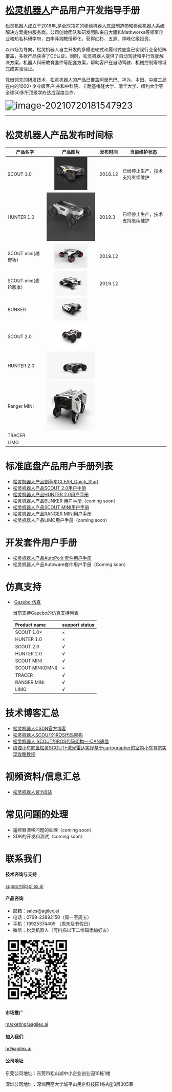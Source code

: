 # [松灵机器人](https://www.agilex.ai/?lang=zh-cn)产品用户开发指导手册

松灵机器人成立于2016年,是全球领先的移动机器人底盘制造商和移动机器人系统解决方案提供服务商。公司创始团队和研发团队来自大疆和Mathworks等领军企业和知名科研学府，由李泽湘教授孵化，获得红杉、五源、祥峰亿级投资。

以市场为导向，松灵机器人自主开发的多模态轮式和履带式底盘已实现行业全矩阵覆盖，多款产品获得了CE认证。同时，松灵机器人提供了自动驾驶和平行驾驶解决方案，机器人科研教育套件等配套方案，帮助客户在自动驾驶、机械控制等领域完成实验验证。

凭借领先的研发技术，松灵机器人的产品已覆盖阿里巴巴、华为、本田、中建三局在内的1000+企业级客户,并和中科院、卡耐基梅隆大学、清华大学、纽约大学等全球50多所顶级学府达成深度合作。

<img src="https://github.com/agilexrobotics/agilex.io/blob/master/image/image-20210720181547923.png" alt="image-20210720181547923" style="zoom:200%;" />

------

# 松灵机器人产品发布时间标

| 产品名字             |                           产品图片                           | 发布时间 | 当前维护状态                   |
| -------------------- | :----------------------------------------------------------: | -------- | ------------------------------ |
| SCOUT 1.0            |   <img src="/image/SCOUT%201.0.png" style="zoom: 10%;" />    | 2018.12  | 已经停止生产，技术支持继续维护 |
| HUNTER 1.0           |     <img src="/image/HUNTER1_0.png" style="zoom:30%;" />     | 2019.3   | 已经停止生产，技术支持继续维护 |
| SCOUT mini(越野板)   |   <img src="/image/scout%20mini.png"  style="zoom:10%;" />   | 2019.12  |                                |
| SCOUT mini(麦轮版本) | <img src="/image/scout%20mini_omni.png" style="zoom: 10%;" /> | 2019.12  |                                |
| BUNKER               |      <img src="/image/bunker.png" style="zoom: 10%;" />      |          |                                |
| SCOUT 2.0            |     <img src="/image/scout2.png"  style="zoom: 10%;" />      |          |                                |
| HUNTER 2.0           |      <img src="/image/hunter2.png" style="zoom:25%;" />      |          |                                |
| Ranger MINI          |    <img src="/image/rangermini.png"  style="zoom:25%;" />    |          |                                |
| TRACER               |                                                              |          |                                |
| LIMO                 |                                                              |          |                                |

# 标准底盘产品用户手册列表

* [松灵机器人产品割草车CLEAR_Quick_Start](https://agilexrobotics.gitbook.io/agilex/)
* [松灵机器人产品SCOUT 2.0用户手册](https://agilexrobotics.gitbook.io/scout/)
* [松灵机器人产品HUNTER 2.0用户手册](https://agilexrobotics.gitbook.io/hunter-2-0/6-chan-pin-chi-cun-product-dimensions)
* 松灵机器人产品BUNKER 用户手册（coming soon）
* [松灵机器人产品SCOUT MINI用户手册](https://agilexrobotics.gitbook.io/scout_mini/)
* [松灵机器人产品RANGER MINI用户手册](https://agilexrobotics.gitbook.io/ranger-mini/)
* 松灵机器人产品LIMO用户手册（coming soon）


# 开发套件用户手册

- [松灵机器人产品AutoPoilt 套件用户手册](https://agilexrobotics.gitbook.io/clear-yong-hu-shou-ce/)
- 松灵机器人产品Autoware套件用户手册（Coming soon）

# 仿真支持

- ​	[Gazebo 仿真](https://github.com/agilexrobotics/ugv_gazebo_sim)

  当前支持Gazebo的仿真支持列表

  | Product name     | support status |
  | :--------------- | -------------- |
  | SCOUT 1.0×       | ×              |
  | HUNTER 1.0       | ×              |
  | SCOUT 2.0        | √              |
  | HUNTER 2.0       | √              |
  | SCOUT MINI       | √              |
  | SCOUT MINI(OMNI) | ×              |
  | TRACER           | √              |
  | RANGER MINI      | √              |
  | LIMO             | √              |


# 技术博客汇总

- [松灵机器人CSDN官方博客](https://blog.csdn.net/AgileX)
- [松灵机器人SCOUT的ROS代码架构](https://blog.csdn.net/a850565178/article/details/106427019?spm=1001.2014.3001.5501)
- [松灵机器人 SCOUT的ROS代码架构---CAN通信](https://blog.csdn.net/hltt3838/article/details/108603203?utm_medium=distribute.pc_relevant.none-task-blog-2%7Edefault%7EBlogCommendFromMachineLearnPai2%7Edefault-2.control&depth_1-utm_source=distribute.pc_relevant.none-task-blog-2%7Edefault%7EBlogCommendFromMachineLearnPai2%7Edefault-2.control)
- [线控小车底盘松灵SCOUT+激光雷达实现基于cartographer的室内小车导航实现攻略教程](https://blog.csdn.net/l494924841/article/details/109407046?utm_medium=distribute.pc_relevant.none-task-blog-2%7Edefault%7EBlogCommendFromMachineLearnPai2%7Edefault-17.control&depth_1-utm_source=distribute.pc_relevant.none-task-blog-2%7Edefault%7EBlogCommendFromMachineLearnPai2%7Edefault-17.control)

# 视频资料/信息汇总

- [松灵机器人官方B站](https://space.bilibili.com/484123810?spm_id_from=333.788.b_765f7570696e666f.1)



# 常见问题的处理

- 遥控器漂移问题的处理（coming soon）
- SDK的开发和测试（coming soon）



# 联系我们

#### 技术咨询与支持

support@agilex.ai

#### 产品咨询

- 邮箱：sales@agilex.ai
- 电话：0769-22892150（周一至周五）
- 手机：19925374409  （周末及节假日）
- 微信：松灵机器人（可扫描以下二维码添加好友）

![image.png](/image/qr_code.png)



#### 市场推广

marketing@agilex.ai

#### 加入我们

hr@agilex.ai

#### 公司地址

东莞公司地址：东莞市松山湖中小企业创业园10栋1楼

深圳公司地址：深圳西丽大学城平山民企科技园1栋A座3层305室